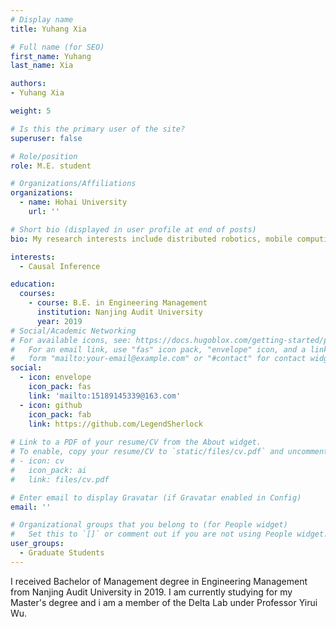 ```yaml
---
# Display name
title: Yuhang Xia

# Full name (for SEO)
first_name: Yuhang
last_name: Xia

authors:
- Yuhang Xia

weight: 5

# Is this the primary user of the site?
superuser: false

# Role/position
role: M.E. student

# Organizations/Affiliations
organizations:
  - name: Hohai University
    url: ''

# Short bio (displayed in user profile at end of posts)
bio: My research interests include distributed robotics, mobile computing and programmable matter.

interests:
  - Causal Inference

education:
  courses:
    - course: B.E. in Engineering Management
      institution: Nanjing Audit University
      year: 2019
# Social/Academic Networking
# For available icons, see: https://docs.hugoblox.com/getting-started/page-builder/#icons
#   For an email link, use "fas" icon pack, "envelope" icon, and a link in the
#   form "mailto:your-email@example.com" or "#contact" for contact widget.
social:
  - icon: envelope
    icon_pack: fas
    link: 'mailto:15189145339@163.com'
  - icon: github
    icon_pack: fab
    link: https://github.com/LegendSherlock
  
# Link to a PDF of your resume/CV from the About widget.
# To enable, copy your resume/CV to `static/files/cv.pdf` and uncomment the lines below.
# - icon: cv
#   icon_pack: ai
#   link: files/cv.pdf

# Enter email to display Gravatar (if Gravatar enabled in Config)
email: ''

# Organizational groups that you belong to (for People widget)
#   Set this to `[]` or comment out if you are not using People widget.
user_groups:
  - Graduate Students
---
```


I received Bachelor of Management degree in Engineering Management from Nanjing Audit University in 2019. I am currently studying for my Master's degree and i am a member of the Delta Lab under Professor Yirui Wu.
